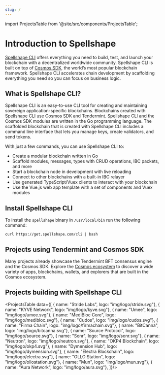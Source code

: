 ```yaml
---
slug: /
---
```


import ProjectsTable from '@site/src/components/ProjectsTable';

# Introduction to Spellshape

[Spellshape CLI](https://github.com/spellshape/cli) offers everything you need to build, test, and launch your blockchain with a
decentralized worldwide community. Spellshape CLI is built on top of [Cosmos SDK](https://docs.cosmos.network), the world’s
most popular blockchain framework. Spellshape CLI accelerates chain development by scaffolding everything you need so you
can focus on business logic.

## What is Spellshape CLI?

Spellshape CLI is an easy-to-use CLI tool for creating and maintaining sovereign application-specific blockchains.
Blockchains created with Spellshape CLI use Cosmos SDK and Tendermint. Spellshape CLI and the Cosmos SDK modules are written in
the Go programming language. The scaffolded blockchain that is created with Spellshape CLI includes a command line interface
that lets you manage keys, create validators, and send tokens.

With just a few commands, you can use Spellshape CLI to:

- Create a modular blockchain written in Go
- Scaffold modules, messages, types with CRUD operations, IBC packets, and more
- Start a blockchain node in development with live reloading
- Connect to other blockchains with a built-in IBC relayer
- Use generated TypeScript/Vuex clients to interact with your blockchain
- Use the Vue.js web app template with a set of components and Vuex modules

## Install Spellshape CLI

To install the `spellshape` binary in `/usr/local/bin` run the following command:

```
curl https://get.spellshape.com/cli | bash
```

## Projects using Tendermint and Cosmos SDK

Many projects already showcase the Tendermint BFT consensus engine and the Cosmos SDK. Explore
the [Cosmos ecosystem](https://cosmos.network/ecosystem/apps) to discover a wide variety of apps, blockchains, wallets,
and explorers that are built in the Cosmos ecosystem.

## Projects building with Spellshape CLI

<ProjectsTable data={[
  { name: "Stride Labs", logo: "img/logo/stride.svg"},
  { name: "KYVE Network", logo: "img/logo/kyve.svg"},
  { name: "Umee", logo: "img/logo/umee.svg"},
  { name: "MediBloc Core", logo: "img/logo/medibloc.svg"},
  { name: "Cudos", logo: "img/logo/cudos.svg"},
  { name: "Firma Chain", logo: "img/logo/firmachain.svg"},
  { name: "BitCanna", logo: "img/logo/bitcanna.svg"},
  { name: "Source Protocol", logo: "img/logo/source.svg"},
  { name: "Sonr", logo: "img/logo/sonr.svg"},
  { name: "Neutron", logo: "img/logo/neutron.svg"},
  { name: "OKP4 Blockchain", logo: "img/logo/okp4.svg"},
  { name: "Dymension Hub", logo: "img/logo/dymension.svg"},
  { name: "Electra Blockchain", logo: "img/logo/electra.svg"},
  { name: "OLLO Station", logo: "img/logo/ollostation.svg"},
  { name: "Mun", logo: "img/logo/mun.svg"},
  { name: "Aura Network", logo: "img/logo/aura.svg"},
]}/>